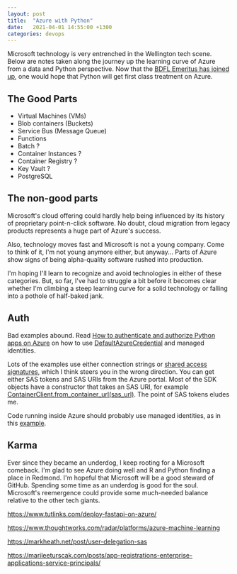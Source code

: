 ```yaml
---
layout: post
title:  "Azure with Python"
date:   2021-04-01 14:55:00 +1300
categories: devops
---
```


Microsoft technology is very entrenched in the Wellington tech scene. Below are notes taken along the journey up the learning curve of Azure from a data and Python perspective. Now that the [BDFL Emeritus has joined up][100], one would hope that Python will get first class treatment on Azure.


## The Good Parts

- Virtual Machines (VMs)
- Blob containers (Buckets)
- Service Bus (Message Queue)
- Functions
- Batch ?
- Container Instances ?
- Container Registry ?
- Key Vault ?
- PostgreSQL


## The non-good parts

Microsoft's cloud offering could hardly help being influenced by its history of proprietary point-n-click software. No doubt, cloud migration from legacy products represents a huge part of Azure's success.

Also, technology moves fast and Microsoft is not a young company. Come to think of it, I'm not young anymore either, but anyway... Parts of Azure show signs of being alpha-quality software rushed into production.

I'm hoping I'll learn to recognize and avoid technologies in either of these categories. But, so far, I've had to struggle a bit before it becomes clear whether I'm climbing a steep learning curve for a solid technology or falling into a pothole of half-baked jank.


## Auth

Bad examples abound. Read [How to authenticate and authorize Python apps on Azure][106] on how to use [DefaultAzureCredential][108] and managed identities.

Lots of the examples use either connection strings or [shared access signatures][101], which I think steers you in the wrong direction. You can get either SAS tokens and SAS URIs from the Azure portal. Most of the SDK objects have a constructor that takes an SAS URI, for example [ContainerClient.from_container_url(sas_url)][102]. The point of SAS tokens eludes me.

Code running inside Azure should probably use managed identities, as in this [example][107].


## Karma

Ever since they became an underdog, I keep rooting for a Microsoft comeback. I'm glad to see Azure doing well and R and Python finding a place in Redmond. I'm hopeful that Microsoft will be a good steward of GitHub. Spending some time as an underdog is good for the soul. Microsoft's reemergence could provide some much-needed balance relative to the other tech giants.


[100]: https://twitter.com/gvanrossum/status/1326932991566700549
[101]: https://docs.microsoft.com/en-us/azure/storage/common/storage-sas-overview
[102]: https://docs.microsoft.com/en-us/python/api/azure-storage-blob/azure.storage.blob.containerclient?view=azure-python#azure_storage_blob_ContainerClient_from_container_url
[105]: https://docs.microsoft.com/en-us/azure/container-instances/container-instances-overview
[106]: https://docs.microsoft.com/en-us/azure/developer/python/azure-sdk-authenticate
[107]: https://docs.microsoft.com/en-us/azure/developer/python/azure-sdk-authenticate?view=azure-python#authenticate-with-defaultazurecredential
[108]: https://docs.microsoft.com/en-us/python/api/azure-identity/azure.identity.defaultazurecredential?view=azure-python
[109]: https://github.com/Azure/azure-sdk-for-python/issues/18337



https://www.tutlinks.com/deploy-fastapi-on-azure/



https://www.thoughtworks.com/radar/platforms/azure-machine-learning



https://markheath.net/post/user-delegation-sas


[201]: https://www.alexhudson.com/2021/09/17/its-tough-being-an-azure-fan/



https://marileeturscak.com/posts/app-registrations-enterprise-applications-service-principals/


